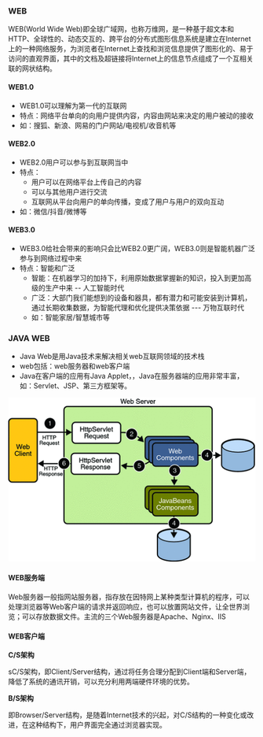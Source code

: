 ### WEB

WEB(World Wide Web)即全球广域网，也称万维网，是一种基于超文本和HTTP、全球性的、动态交互的、跨平台的分布式图形信息系统是建立在Internet上的一种网络服务，为浏览者在Internet上查找和浏览信息提供了图形化的、易于访问的直观界面，其中的文档及超链接将Internet上的信息节点组成了一个互相关联的网状结构。

#### WEB1.0

- WEB1.0可以理解为第一代的互联网
- 特点：网络平台单向的向用户提供内容，内容由网站来决定的用户被动的接收
- 如：搜狐、新浪、网易的门户网站/电视机/收音机等

#### WEB2.0

- WEB2.0用户可以参与到互联网当中
- 特点：
  - 用户可以在网络平台上传自己的内容
  - 可以与其他用户进行交流
  - 互联网从平台向用户的单向传播，变成了用户与用户的双向互动
- 如：微信/抖音/微博等

#### WEB3.0

- WEB3.0给社会带来的影响只会比WEB2.0更广阔，WEB3.0则是智能机器广泛参与到网络过程中来
- 特点：智能和广泛
  - 智能：在机器学习的加持下，利用原始数据掌握新的知识，投入到更加高级的生产中来 -- 人工智能时代
  - 广泛：大部门我们能想到的设备和器具，都有潜力和可能安装到计算机，通过长期收集数据，为智能代理和优化提供决策依据 --- 万物互联时代
  - 如：智能家居/智慧城市等

### JAVA WEB

- Java Web是用Java技术来解决相关web互联网领域的技术栈
- web包括：web服务器和web客户端
- Java在客户端的应用有Java Applet，，Java在服务器端的应用非常丰富，如：Servlet、JSP、第三方框架等。

![](README/imgs/web-requestHandling.gif)

#### WEB服务端

Web服务器一般指网站服务器，指存放在因特网上某种类型计算机的程序，可以处理浏览器等Web客户端的请求并返回响应，也可以放置网站文件，让全世界浏览；可以存放数据文件。主流的三个Web服务器是Apache、Nginx、IIS

#### WEB客户端

**C/S架构**

sC/S架构，即Client/Server结构，通过将任务合理分配到Client端和Server端，降低了系统的通讯开销，可以充分利用两端硬件环境的优势。

**B/S架构**

即Browser/Server结构，是随着Internet技术的兴起，对C/S结构的一种变化或改进，在这种结构下，用户界面完全通过浏览器实现。

